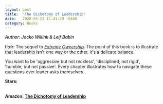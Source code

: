 ```yaml
---
layout: post
title:  "The Dichotomy of Leadership"
date:   2020-05-23 11:41:39 -0400
category: Books
---
```

<link rel="stylesheet" href="https://cdnjs.cloudflare.com/ajax/libs/font-awesome/4.7.0/css/font-awesome.min.css">

<span style="font-weight:500;font-style:italic;"> Author: Jocko Willink & Leif Babin</span>

<div style="margin-top:15px;"></div>

<span style="font-weight:500;">tl;dr:</span> The sequel to [*Extreme Ownership*](https://jfeiwell.com/books/2020/05/23/ownership.html). The point of this book is to illustrate that leadership isn't one way or the other, it's a delicate balance.

You want to be 'aggressive but not reckless', 'disciplined, not rigid', 'humble, but not passive'. Every chapter illustrates how to navigate these questions ever leader asks themselves.

<table>
	<tr><b>Stars: </b></tr>
	<tr>
		<span class="fa fa-star checked"></span>
		<span class="fa fa-star checked"></span>
		<span class="fa fa-star checked"></span>
		<span class="fa fa-star checked"></span>
		<span class="fa fa-star checked"></span>
	</tr>
</table>

**Amazon: [The Dichotomy of Leadership](https://www.amazon.com/Dichotomy-Leadership-Babin-Jocko-Willink/dp/1250247101/)**